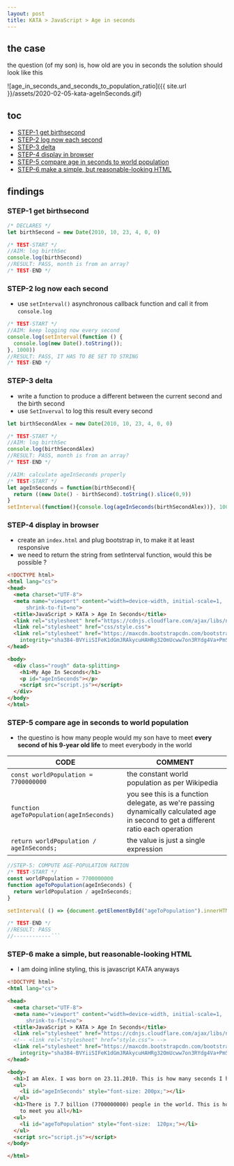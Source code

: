 ```yaml
---
layout: post
title: KATA > JavaScript > Age in seconds
---
```

## the case	
the question (of my son) is, how old are you in seconds
the solution should look like this 

![age_in_seconds_and_seconds_to_population_ratio]({{ site.url }}/assets/2020-02-05-kata-ageInSeconds.gif)

## toc
<!-- TOC -->

- [STEP-1 get birthsecond](#step-1-get-birthsecond)
- [STEP-2 log now each second](#step-2-log-now-each-second)
- [STEP-3 delta](#step-3-delta)
- [STEP-4 display in browser](#step-4-display-in-browser)
- [STEP-5 compare age in seconds to world population](#step-5-compare-age-in-seconds-to-world-population)
- [STEP-6 make a simple, but reasonable-looking HTML](#step-6-make-a-simple-but-reasonable-looking-html)

<!-- /TOC -->

## findings
### STEP-1 get birthsecond

```js
/* DECLARES */
let birthSecond = new Date(2010, 10, 23, 4, 0, 0)

/* TEST-START */
//AIM: log birthSec
console.log(birthSecond)
//RESULT: PASS, month is from an array? 
/* TEST-END */
```

### STEP-2 log now each second
* use `setInterval()` asynchronous callback function and call it from `console.log`

```js
/* TEST-START */
//AIM: keep logging now every second
console.log(setInterval(function () {
  console.log(new Date().toString());
}, 1000))
//RESULT: PASS, IT HAS TO BE SET TO STRING
/* TEST-END */
```

### STEP-3 delta
* write a function to produce a different between the current second and the birth second
* use `SetInverval` to log this result every second

```js
let birthSecondAlex = new Date(2010, 10, 23, 4, 0, 0)

/* TEST-START */
//AIM: log birthSec
console.log(birthSecondAlex)
//RESULT: PASS, month is from an array? 
/* TEST-END */

//AIM: calculate ageInSeconds properly
/* TEST-START */
let ageInSeconds = function(birthSecond){
  return ((new Date() - birthSecond).toString().slice(0,9))
}
setInterval(function(){console.log(ageInSeconds(birthSecondAlex))}, 1000);
```

### STEP-4 display in browser
* create an `index.html` and plug bootstrap in, to make it at least responsive
* we need to return the string from setInterval function, would this be possible ? 

```html
<!DOCTYPE html>
<html lang="cs">
<head>
  <meta charset="UTF-8">
  <meta name="viewport" content="width=device-width, initial-scale=1,
      shrink-to-fit=no">
  <title>JavaScript > KATA > Age In Seconds</title>
  <link rel="stylesheet" href="https://cdnjs.cloudflare.com/ajax/libs/normalize/5.0.0/normalize.min.css">
  <link rel="stylesheet" href="css/style.css">
  <link rel="stylesheet" href="https://maxcdn.bootstrapcdn.com/bootstrap/3.3.7/css/bootstrap.min.css"
    integrity="sha384-BVYiiSIFeK1dGmJRAkycuHAHRg32OmUcww7on3RYdg4Va+PmSTsz/K68vbdEjh4u" crossorigin="anonymous" />
</head>

<body>
  <div class="rough" data-splitting>
    <h1>My Age In Seconds</h1>
    <p id="ageInSeconds"></p>
    <script src="script.js"></script>
  </div>
</body>
</html>
```

### STEP-5 compare age in seconds to world population
* the questino is how many people would my son have to meet **every second of his 9-year old life** to meet everybody in the world

CODE                                       | COMMENT
-------------------------------------------|-----------------------------------------------------------------------------------------------------------------------------------
`const worldPopulation = 7700000000`       | the constant world population as per Wikipedia
`function ageToPopulation(ageInSeconds)`   | you see this is a function delegate, as we're passing dynamically calculated age in second to get a different ratio each operation
`return worldPopulation / ageInSeconds;  ` | the value is just a single expression

```js
//STEP-5: COMPUTE AGE-POPULATION RATION
/* TEST-START */
const worldPopulation = 7700000000
function ageToPopulation(ageInSeconds) {
  return worldPopulation / ageInSeconds;  
}

setInterval( () => {document.getElementById("ageToPopulation").innerHTML = ageToPopulation((ageInSeconds(birthSecondAlex)))}, 1000);

/* TEST-END */
//RESULT: PASS
//------------```
```

### STEP-6 make a simple, but reasonable-looking HTML
* I am doing inline styling, this is javascript KATA anyways

```html
<!DOCTYPE html>
<html lang="cs">

<head>
  <meta charset="UTF-8">
  <meta name="viewport" content="width=device-width, initial-scale=1,
      shrink-to-fit=no">
  <title>JavaScript > KATA > Age In Seconds</title>
  <link rel="stylesheet" href="https://cdnjs.cloudflare.com/ajax/libs/normalize/5.0.0/normalize.min.css">
  <!-- <link rel="stylesheet" href="style.css"> -->
  <link rel="stylesheet" href="https://maxcdn.bootstrapcdn.com/bootstrap/3.3.7/css/bootstrap.min.css"
    integrity="sha384-BVYiiSIFeK1dGmJRAkycuHAHRg32OmUcww7on3RYdg4Va+PmSTsz/K68vbdEjh4u" crossorigin="anonymous" />
</head>

<body>
  <h1>I am Alex. I was born on 23.11.2010. This is how many seconds I have been alive</h1>
  <ul>
    <li id="ageInSeconds" style="font-size: 200px;"></li>
  </ul>
  <h1>There is 7.7 billion (7700000000) people in the world. This is how many people-per-second I need to meet in order
    to meet you all</h1>
  <ul>
    <li id="ageToPopulation" style="font-size:  120px;"></li>
  </ul>
  <script src="script.js"></script>
</body>

</html>
```

